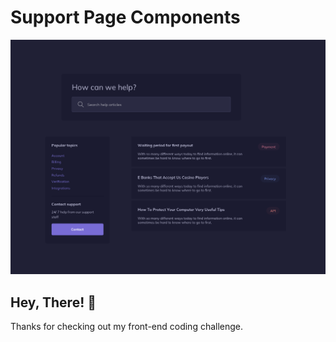# Support Page Components

![Design preview for the components coding challenge](./design/Components.png)

## Hey, There! 👋

Thanks for checking out my front-end coding challenge.


